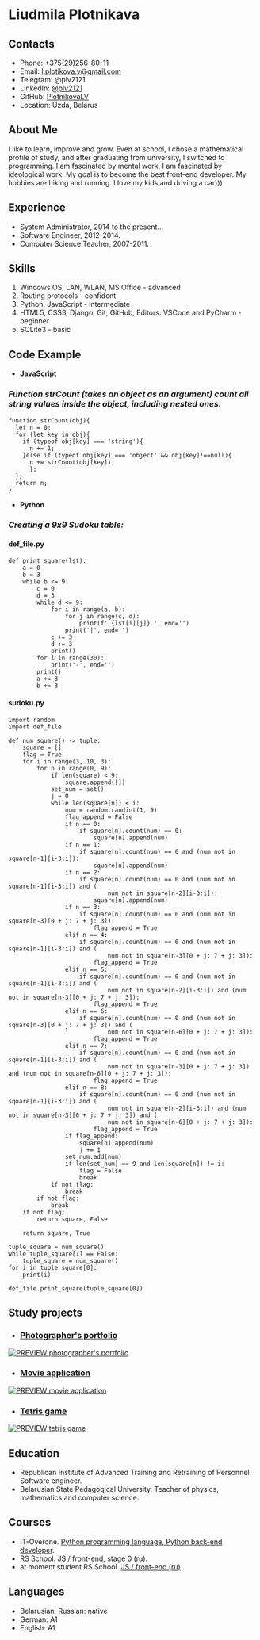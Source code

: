 # Liudmila Plotnikava

## Contacts
* Phone: +375(29)256-80-11
* Email: l.plotikova.v@gmail.com
* Telegram: @plv2121
* LinkedIn: [@plv2121](https://www.linkedin.com/in/plv2121/)
* GitHub: [PlotnikovaLV](https://github.com/PlotnikovaLV)
* Location: Uzda, Belarus
## About Me
I like to learn, improve and grow. Even at school, I chose a mathematical profile of study, and after graduating from university, I switched to programming. I am fascinated by mental work, I am fascinated by ideological work. My goal is to become the best front-end developer. My hobbies are hiking and running. I love my kids and driving a car)))
## Experience
* System Administrator, 2014 to the present...
* Software Engineer, 2012-2014.
* Computer Science Teacher, 2007-2011.
## Skills
1. Windows OS, LAN, WLAN, MS Office - advanced
2. Routing protocols - confident
3. Python, JavaScript - intermediate
4. HTML5, CSS3, Django, Git, GitHub, Editors: VSCode and PyCharm - beginner
5. SQLite3 - basic
## Code Example
+ **JavaScript**
### *Function strCount (takes an object as an argument) count all string values inside the object, including nested ones:*
```
function strCount(obj){
  let n = 0;
  for (let key in obj){
    if (typeof obj[key] === 'string'){
      n += 1;
    }else if (typeof obj[key] === 'object' && obj[key]!==null){
      n += strCount(obj[key]);
      };
  };
  return n;
}
```
+ **Python**
### *Creating a 9x9 Sudoku table:*
#### def_file.py
```
def print_square(lst):
    a = 0
    b = 3
    while b <= 9:
        c = 0
        d = 3
        while d <= 9:
            for i in range(a, b):
                for j in range(c, d):
                    print(f' {lst[i][j]} ', end='')
                print('|', end='')
            c += 3
            d += 3
            print()
        for i in range(30):
            print('-', end='')
        print()
        a += 3
        b += 3
```
#### sudoku.py
```
import random
import def_file

def num_square() -> tuple:
    square = []
    flag = True
    for i in range(3, 10, 3):
        for n in range(0, 9):
            if len(square) < 9:
                square.append([])
            set_num = set()
            j = 0
            while len(square[n]) < i:
                num = random.randint(1, 9)
                flag_append = False
                if n == 0:
                    if square[n].count(num) == 0:
                        square[n].append(num)
                if n == 1:
                    if square[n].count(num) == 0 and (num not in square[n-1][i-3:i]):
                        square[n].append(num)
                if n == 2:
                    if square[n].count(num) == 0 and (num not in square[n-1][i-3:i]) and (
                            num not in square[n-2][i-3:i]):
                        square[n].append(num)
                if n == 3:
                    if square[n].count(num) == 0 and (num not in square[n-3][0 + j: 7 + j: 3]):
                        flag_append = True
                elif n == 4:
                    if square[n].count(num) == 0 and (num not in square[n-1][i-3:i]) and (
                            num not in square[n-3][0 + j: 7 + j: 3]):
                        flag_append = True
                elif n == 5:
                    if square[n].count(num) == 0 and (num not in square[n-1][i-3:i]) and (
                            num not in square[n-2][i-3:i]) and (num not in square[n-3][0 + j: 7 + j: 3]):
                        flag_append = True
                elif n == 6:
                    if square[n].count(num) == 0 and (num not in square[n-3][0 + j: 7 + j: 3]) and (
                            num not in square[n-6][0 + j: 7 + j: 3]):
                        flag_append = True
                elif n == 7:
                    if square[n].count(num) == 0 and (num not in square[n-1][i-3:i]) and (
                            num not in square[n-3][0 + j: 7 + j: 3]) and (num not in square[n-6][0 + j: 7 + j: 3]):
                        flag_append = True
                elif n == 8:
                    if square[n].count(num) == 0 and (num not in square[n-1][i-3:i]) and (
                            num not in square[n-2][i-3:i]) and (num not in square[n-3][0 + j: 7 + j: 3]) and (
                            num not in square[n-6][0 + j: 7 + j: 3]):
                        flag_append = True
                if flag_append:
                    square[n].append(num)
                    j += 1
                set_num.add(num)
                if len(set_num) == 9 and len(square[n]) != i:
                    flag = False
                    break
            if not flag:
                break
        if not flag:
            break
    if not flag:
        return square, False

    return square, True

tuple_square = num_square()
while tuple_square[1] == False:
    tuple_square = num_square()
for i in tuple_square[0]:
    print(i)

def_file.print_square(tuple_square[0])
```
## Study projects
+ ### [Photographer's portfolio](https://rolling-scopes-school.github.io/plotnikovalv-JSFEPRESCHOOL/portfolio/ "go to site")
[![PREVIEW photographer's portfolio](/img/portfolio-photographer.jpg)](https://rolling-scopes-school.github.io/plotnikovalv-JSFEPRESCHOOL/portfolio/)
+ ### [Movie application](https://rolling-scopes-school.github.io/plotnikovalv-JSFEPRESCHOOL/movie-app/ "go to service")
[![PREVIEW movie application](/img/movie-app.jpg)](https://rolling-scopes-school.github.io/plotnikovalv-JSFEPRESCHOOL/movie-app/)
+ ### [Tetris game](https://rolling-scopes-school.github.io/plotnikovalv-JSFEPRESCHOOL/tetris-game/ "go to game")
[![PREVIEW tetris game](/img/tetris-game.jpg)](https://rolling-scopes-school.github.io/plotnikovalv-JSFEPRESCHOOL/tetris-game/)
## Education
* Republican Institute of Advanced Training and Retraining of Personnel. Software engineer.
* Belarusian State Pedagogical University. Teacher of physics, mathematics and computer science.
## Courses
* IT-Overone. [Python programming language, Python back-end developer](https://overone.by/python#!/tab/403925666-1 "Course program").
* RS School. [JS / front-end, stage 0 (ru)](https://app.rs.school/certificate/dxg6778o "Certificate").
* at moment student RS School. [JS / front-end (ru)](https://rs.school/js/ "Course «JavaScript/Front-end»").
## Languages
- Belarusian, Russian: native
- German: A1
- English: A1